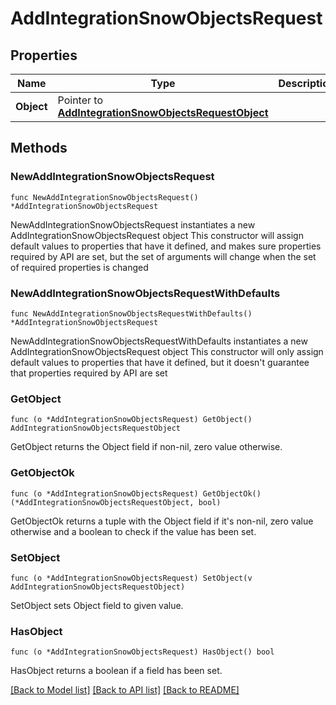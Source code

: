 # AddIntegrationSnowObjectsRequest

## Properties

Name | Type | Description | Notes
------------ | ------------- | ------------- | -------------
**Object** | Pointer to [**AddIntegrationSnowObjectsRequestObject**](AddIntegrationSnowObjectsRequestObject.md) |  | [optional] 

## Methods

### NewAddIntegrationSnowObjectsRequest

`func NewAddIntegrationSnowObjectsRequest() *AddIntegrationSnowObjectsRequest`

NewAddIntegrationSnowObjectsRequest instantiates a new AddIntegrationSnowObjectsRequest object
This constructor will assign default values to properties that have it defined,
and makes sure properties required by API are set, but the set of arguments
will change when the set of required properties is changed

### NewAddIntegrationSnowObjectsRequestWithDefaults

`func NewAddIntegrationSnowObjectsRequestWithDefaults() *AddIntegrationSnowObjectsRequest`

NewAddIntegrationSnowObjectsRequestWithDefaults instantiates a new AddIntegrationSnowObjectsRequest object
This constructor will only assign default values to properties that have it defined,
but it doesn't guarantee that properties required by API are set

### GetObject

`func (o *AddIntegrationSnowObjectsRequest) GetObject() AddIntegrationSnowObjectsRequestObject`

GetObject returns the Object field if non-nil, zero value otherwise.

### GetObjectOk

`func (o *AddIntegrationSnowObjectsRequest) GetObjectOk() (*AddIntegrationSnowObjectsRequestObject, bool)`

GetObjectOk returns a tuple with the Object field if it's non-nil, zero value otherwise
and a boolean to check if the value has been set.

### SetObject

`func (o *AddIntegrationSnowObjectsRequest) SetObject(v AddIntegrationSnowObjectsRequestObject)`

SetObject sets Object field to given value.

### HasObject

`func (o *AddIntegrationSnowObjectsRequest) HasObject() bool`

HasObject returns a boolean if a field has been set.


[[Back to Model list]](../README.md#documentation-for-models) [[Back to API list]](../README.md#documentation-for-api-endpoints) [[Back to README]](../README.md)


